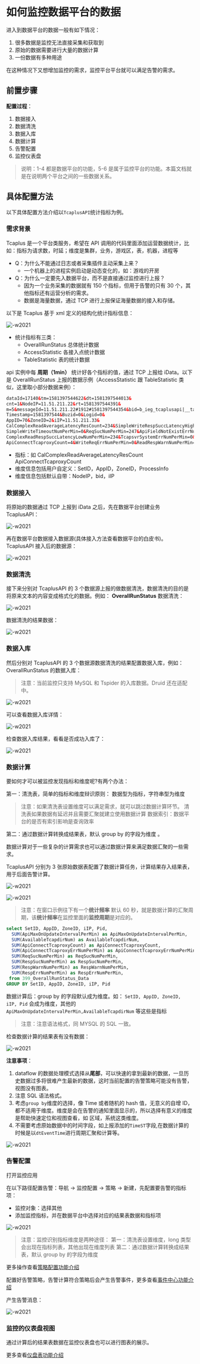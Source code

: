 # 如何监控数据平台的数据

进入到数据平台的数据一般有如下情况：

1. 很多数据是监控无法直接采集和获取到
2. 原始的数据需要进行大量的数据计算
3. 一份数据有多种用途

在这种情况下又想增加监控的需求，监控平台平台就可以满足告警的需求。

## 前置步骤

**配置过程**：

1. 数据接入
2. 数据清洗
3. 数据入库
4. 数据计算
5. 告警配置
6. 监控仪表盘

> 说明：1-4 都是数据平台的功能，5-6 是属于监控平台的功能。本篇文档就是在说明两个平台之间的一些数据关系。

## 具体配置方法

以下具体配置方法介绍以`TcaplusAPI`统计指标为例。

### 需求背景

Tcaplus 是一个平台类服务，希望在 API 调用的代码里面添加运营数据统计，比如：指标为请求数，时延；维度是集群，业务，游戏区，表，机器，进程等

* Q：为什么不能通过日志或者采集插件主动采集上来？
    * 一个机器上的进程实例启动是动态变化的，如：游戏的开房
* Q：为什么一定要先入数据平台，而不是直接通过监控进行上报？
    * 因为一个业务采集的数据就有 150 个指标，但用于告警的只有 30 个，其他指标还有运营分析的需求。
    * 数据是海量数据，通过 TCP 进行上报保证海量数据的接入和存储。

以下是 Tcaplus 基于 xml 定义的结构化统计指标信息：

![-w2021](media/15816615915057.jpg)

* 统计指标有三类：
	* OverallRunStatus 总体统计数据
	* AccessStatistic 各接入点统计数据
	* TableStatistic 表的统计数据

api 实例中每 **周期（1min）** 统计好各个指标的值，通过 TCP 上报给 iData。以下是 OverallRunStatus 上报的数据示例（AccessStatistic 跟 TableStatistic 类似，这里取小部分数据来例）：

```html
dataId=17140&tm=1581397544622&dt=1581397544013&
cnt=1&NodeIP=11.51.211.22&rt=1581397544391&
m=5&messageId=11.51.211.22#1912#1581397544354&bid=b_ieg_tcaplusapi|__tablename=OverallRunStatus&
Timestamp=1581397544&Buzid=0&Logid=0&
AppID=70&ZoneID=2&iIP=11.51.211.33&
CalComplexReadAverageLatencyResCount=234&SimpleWriteRespSuccLatencyHighNumPerMin=0&SimpleWriteRespSuccLatencyCustomizedNumPerMin=0&
SimpleWriteTimeoutNumPerMin=0&ReqSucNumPerMin=247&ApiFieldNotExistErrNumPerMin=0&
ComplexReadRespSuccLatencyLowNumPerMin=234&TcapsvrSystemErrNumPerMin=0&WriteRespWarnNumPerMin=0&
ApiConnectTcaproxyCount=4&WriteReqErrNumPerMin=0&ReadRespWarnNumPerMin=0&
```

* 指标：如 CalComplexReadAverageLatencyResCount  ApiConnectTcaproxyCount
* 维度信息包括用户自定义：SetID，AppID，ZoneID，ProcessInfo
* 维度信息包括默认自带：NodeIP，bid，iIP

### 数据接入

将原始的数据通过 TCP 上报到 iData 之后，先在数据平台创建业务 TcaplusAPI：

![-w2021](media/15816617117290.jpg)

再在数据平台数据接入数据源(具体接入方法查看数据平台的白皮书)。TcaplusAPI 接入后的数据源：

![-w2021](media/15816617832838.jpg)

### 数据清洗

接下来分别对 TcaplusAPI 的 3 个数据源上报的做数据清洗，数据清洗的目的是将原来文本的内容变成格式化的数据。例如： **OverallRunStatus** 数据清洗：

![-w2021](media/15816618584419.jpg)

数据清洗的结果数据：

![-w2021](media/15816619194681.jpg)

### 数据入库

然后分别对 TcaplusAPI 的 3 个数据源数据清洗的结果配置数据入库，例如：OverallRunStatus 的数据入库：

> 注意：当前监控只支持 MySQL 和 Tspider 的入库数据。Druid 还在适配中。

![-w2021](media/15816619757486.jpg)

可以查看数据入库详情：

![-w2021](media/15816620239404.jpg)

检查数据入库结果，看看是否成功入库了：

![-w2021](media/15816620879225.jpg)

### 数据计算

要如何才可以被监控发现指标和维度呢?有两个办法：

第一：清洗表，简单的指标和维度辩识原则： 数据型为指标，字符串型为维度

> 注意：如果清洗表设置维度可以满足需求，就可以跳过数据计算环节。
> 清洗表如果数据有延迟并且需要汇聚就建立使用数据计算
> 数据索引：数据平台的是否有索引影响是查询效率 


第二：通过数据计算转换成结果表，默认 group by 的字段为维度 。

数据计算对于一些复杂的计算需求也可以通过数据计算来满足数据汇聚的一些需求。

TcaplusAPI 分别为 3 张原始数据表配置了数据计算任务，计算结果存入结果表，用于后面告警计算。

![-w2021](media/15816621529712.jpg)

![-w2021](media/15816622131979.jpg)

> 注意：在窗口示例往下有一个**统计频率** 默认 60 秒，就是数据计算的汇聚周期，该**统计频率**在监控里面的**监控周期**是对应的。

```SQL
select SetID, AppID, ZoneID, iIP, Pid,
  SUM(ApiMaxOnUpdateIntervalPerMin) as ApiMaxOnUpdateIntervalPerMin,
  SUM(AvailableTcapdirNum) as AvailableTcapdirNum,
  SUM(ApiConnectTcaproxyCount) as ApiConnectTcaproxyCount,
  SUM(ApiConnectTcaproxyErrNumPerMin) as ApiConnectTcaproxyErrNumPerMin,
  SUM(ReqSucNumPerMin) as ReqSucNumPerMin,
  SUM(RespSucNumPerMin) as RespSucNumPerMin,
  SUM(RespWarnNumPerMin) as RespWarnNumPerMin,
  SUM(RespErrNumPerMin) as RespErrNumPerMin,
 from 399_OverallRunStatus_Data
GROUP BY SetID, AppID, ZoneID, iIP, Pid
```

数据计算后：group by 的字段默认成为维度。如： `SetID, AppID, ZoneID, iIP, Pid` 会成为维度，其他的 `ApiMaxOnUpdateIntervalPerMin,AvailableTcapdirNum` 等这些是指标

> 注意：注意语法格式，同 MYSQL 的 SQL 一致。

检查数据计算的结果表有没有数据：

![-w2021](media/15816623104340.jpg)

**注意事项**：

1. dataflow 的数据处理模式选择从**尾部**，可以快速的拿到最新的数据，一旦历史数据过多将很难产生最新的数据，这时当前配置的告警策略可能没有告警，视图没有图表。
2. 注意 SQL 语法格式。
3. 考虑`group by`维度的选择，像 Time 或者随机的 hash 值，无意义的自增 ID，都不适用于维度。维度是会在告警的通知里面显示的，所以选择有意义的维度是帮助快速定位和视图查看，如 区域，系统这类维度。
4. 不需要考虑原始数据中的时间字段，如上报添加的`TimeST`字段,在数据计算的时候是以`dtEventTime`进行周期汇聚和计算等。

![-w2021](media/15816691186957.jpg)

### 告警配置

打开监控应用

在以下路径配置告警：导航  →  监控配置  →  策略  →  新建，先配置要告警的指标项：

* 监控对象：选择其他
* 添加监控指标，并在数据平台中选择对应的结果表数据和指标项

![-w2021](media/15816692057602.jpg)

> 注意：监控识别指标维度是两种途径：
> 第一：清洗表设置维度，long 类型会出现在指标列表，其他出现在维度列表
> 第二：通过数据计算转换成结果表，默认 group by 的字段为维度

更多操作查看[策略配置功能介绍](../functions/conf/rules.md)

配置好告警策略，告警计算符合策略后会产生告警事件，更多查看[事件中心功能介绍](../functions/analyze/event.md)

产生告警消息：

![-w2021](media/15816844773497.jpg)

### 监控的仪表盘视图

通过计算后的结果表数据在监控仪表盘也可以进行图表的展示。

更多查看[仪盘表功能介绍](../functions/report/new_dashboard.md)


